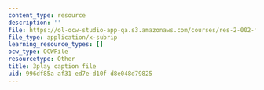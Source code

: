 ```yaml
---
content_type: resource
description: ''
file: https://ol-ocw-studio-app-qa.s3.amazonaws.com/courses/res-2-002-finite-element-procedures-for-solids-and-structures-spring-2010/996df85aaf31ed7ed10fd8e048d79825_GpV_9EtObvs.srt
file_type: application/x-subrip
learning_resource_types: []
ocw_type: OCWFile
resourcetype: Other
title: 3play caption file
uid: 996df85a-af31-ed7e-d10f-d8e048d79825
---
```

